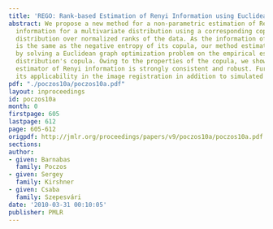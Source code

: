 ```yaml
---
title: 'REGO: Rank-based Estimation of Renyi Information using Euclidean Graph Optimization'
abstract: We propose a new method for a non-parametric estimation of Renyi and Shannon
  information for a multivariate distribution using a corresponding copula, a multivariate
  distribution over normalized ranks of the data. As the information of the distribution
  is the same as the negative entropy of its copula, our method estimates this information
  by solving a Euclidean graph optimization problem on the empirical estimate of the
  distribution's copula. Owing to the properties of the copula, we show that the resulting
  estimator of Renyi information is strongly consistent and robust. Further, we demonstrate
  its applicability in the image registration in addition to simulated experiments.
pdf: "./poczos10a/poczos10a.pdf"
layout: inproceedings
id: poczos10a
month: 0
firstpage: 605
lastpage: 612
page: 605-612
origpdf: http://jmlr.org/proceedings/papers/v9/poczos10a/poczos10a.pdf
sections: 
author:
- given: Barnabas
  family: Poczos
- given: Sergey
  family: Kirshner
- given: Csaba
  family: Szepesvári
date: '2010-03-31 00:10:05'
publisher: PMLR
---
```

